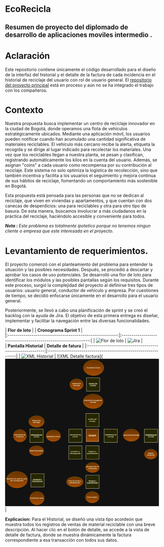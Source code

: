 # EcoRecicla

## Resumen de proyecto del diplomado de desarrollo de aplicaciones moviles intermedio .
# Aclaración
Este repositorio contiene únicamente el código desarrollado para el diseño de la interfaz del historial y el detalle de la factura de cada incidencia en el historial de reciclaje del usuario con rol de usuario general. El [repositorio del proyecto principal](https://github.com/gusefi1992/Reciclaje.git)  está en proceso y aún no se ha integrado el trabajo con los compañeros.

# Contexto

Nuestra propuesta busca implementar un centro de reciclaje innovador en la ciudad de Bogotá, donde operamos una flota de vehículos estratégicamente ubicados. Mediante una aplicación móvil, los usuarios pueden notificar cuando han acumulado una cantidad significativa de materiales reciclables. El vehículo más cercano recibe la alerta, etiqueta la recogida y se dirige al lugar indicado para recolectar los materiales. Una vez que los reciclables llegan a nuestra planta, se pesan y clasifican, registrando automáticamente los kilos en la cuenta del usuario. Además, se asignan "coins" a cada usuario
como recompensa por su contribución al reciclaje. Este sistema no solo optimiza la logística de recolección, sino que también incentiva y facilita a los usuarios el seguimiento y mejora continua de sus hábitos de reciclaje, fomentando un comportamiento más sostenible en Bogotá.

Esta propuesta está pensada para las personas que no se dedican al reciclaje, que viven en viviendas y apartamentos, y que cuentan con dos canecas de desperdicios: una para reciclables y otra para otro tipo de basura. De esta manera, buscamos involucrar a más ciudadanos en la práctica del reciclaje, haciéndolo accesible y conveniente para todos.

**_Nota_ :** _Este problema es totalmente ipotetico porque no tenemos ningun cliente o empresa que este interesada en el proyecto._


# Levantamiento de requerimientos.
El proyecto comenzó con el planteamiento del problema para entender la situación y las posibles necesidades. Después, se procedió a descartar y aprobar los casos de uso potenciales. Se desarrolló una flor de loto para identificar los módulos y las posibles pantallas según los requisitos. Durante este proceso, surgió la complejidad del proyecto al definirse tres tipos de usuarios: usuario general, conductor de vehículo y empresa. Por cuestiones de tiempo, se decidió enfocarse únicamente en el desarrollo para el usuario general.

Posteriormente, se llevó a cabo una planificación de sprint y se creó el backlog  con la ayuda de Jira. El objetivo de esta primera entrega es diseñar, implementar y facilitar la navegación entre las diversas funcionalidades.


|                  **Flor de loto**                   |  |                  **Cronograma Sprint 1**                   |                                           
|:--------------------------------------------------------:|:-------------------------------------------------------------:|
| ![Flor de loto](/assets/modeloDeContexto.png) |      ![Jira](/assets/modeloDeContexto.png) |                                         
|                  **Pantalla Historial**                   |                       **Detalle de fatura**                       |
|:--------------------------------------------------------:|:-------------------------------------------------------------:|
| ![XML Historial](/assets/arbolP.png) | ![XML Detalle factura](<img src="/assets/FlorLoto.png" width="800"> |



**Explicacion:**
Para el Historial, se diseñó una vista tipo acordeón que muestra todos los registros de ventas de material reciclable con una breve descripción. Al hacer clic en el botón de detalle, se accede a la vista de detalle de factura, donde se muestra dinámicamente la factura correspondiente a esa transacción con todos sus datos. 










